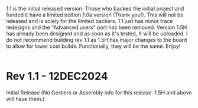 1.1 is the initial released version.  Those who backed the initial project and funded it have a limited edition 1.0a version (Thank you!).  This will not be released and is solely for the limited backers.  1.1 just has minor trace redesigns and the "Advanced users" port has been removed.  Version 1.5H has already been designed and as soon as it's tested, It will be uploaded.  I do not recommend building rev 1.1 as 1.5H has major changes to the board to allow for lower cost builds.  Functionally, they will be the same.  Enjoy!<br><br>

# Rev 1.1 - 12DEC2024
Initial Release (No Gerbers or Assembly info for this release.  1.5H and above will have them.)

